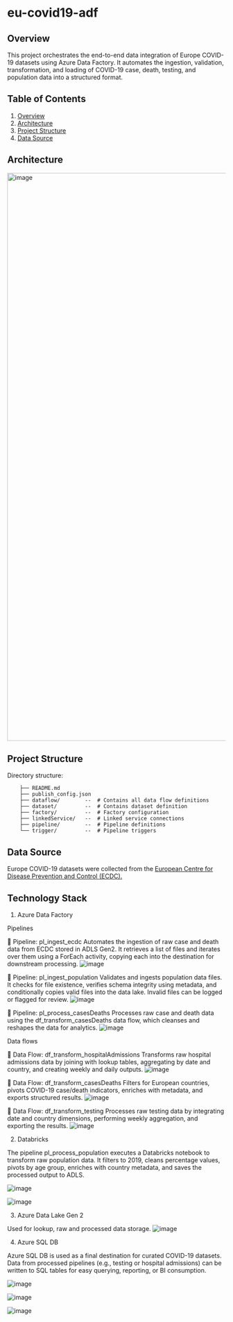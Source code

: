 # eu-covid19-adf

## Overview
This project orchestrates the end-to-end data integration of Europe COVID-19 datasets using Azure Data Factory. It automates the ingestion, validation, transformation, and loading of COVID-19 case, death, testing, and population data into a structured format.

## Table of Contents
1. [Overview](#Overview)
2. [Architecture](#Architecture)
3. [Project Structure](#ProjectStructure)
4. [Data Source](#DataSource)

## Architecture
<img width="1308" alt="image" src="https://github.com/user-attachments/assets/86c509fb-63dd-42e6-8d1d-e08ba2524e30" />

## Project Structure
Directory structure:
```└── itsannhienjoy-eu-covid19-adf/ 
    ├── README.md
    ├── publish_config.json
    ├── dataflow/        --  # Contains all data flow definitions
    ├── dataset/         --  # Contains dataset definition
    ├── factory/         --  # Factory configuration
    ├── linkedService/   --  # Linked service connections
    ├── pipeline/        --  # Pipeline definitions
    └── trigger/         --  # Pipeline triggers
```

## Data Source
Europe COVID-19 datasets were collected from the [European Centre for Disease Prevention and Control (ECDC).](https://www.ecdc.europa.eu/en)

## Technology Stack
1. Azure Data Factory

Pipelines

📄 Pipeline: pl_ingest_ecdc
Automates the ingestion of raw case and death data from ECDC stored in ADLS Gen2. It retrieves a list of files and iterates over them using a ForEach activity, copying each into the destination for downstream processing.
![image](https://github.com/user-attachments/assets/4749c8fd-7db4-4eb4-8f4d-e03b86380a4d)

📄 Pipeline: pl_ingest_population
Validates and ingests population data files. It checks for file existence, verifies schema integrity using metadata, and conditionally copies valid files into the data lake. Invalid files can be logged or flagged for review.
![image](https://github.com/user-attachments/assets/a129cb59-6a92-4a30-b955-8f8f363b2a40)

📄 Pipeline: pl_process_casesDeaths
Processes raw case and death data using the df_transform_casesDeaths data flow, which cleanses and reshapes the data for analytics.
![image](https://github.com/user-attachments/assets/0a1e7e75-603f-4528-8af1-356f623e1460)

Data flows

🔄 Data Flow: df_transform_hospitalAdmissions
Transforms raw hospital admissions data by joining with lookup tables, aggregating by date and country, and creating weekly and daily outputs.
![image](https://github.com/user-attachments/assets/37b5b87f-97a5-471c-8ceb-dc372138f7c6)


🔄 Data Flow: df_transform_casesDeaths
Filters for European countries, pivots COVID-19 case/death indicators, enriches with metadata, and exports structured results.
![image](https://github.com/user-attachments/assets/aaebb0f1-6811-46c9-9ee3-1fb69885e330)


🔄 Data Flow: df_transform_testing
Processes raw testing data by integrating date and country dimensions, performing weekly aggregation, and exporting the results.
![image](https://github.com/user-attachments/assets/2b74ac0a-586a-4a5d-9d13-7182390f2916)


2. Databricks

The pipeline pl_process_population executes a Databricks notebook to transform raw population data. It filters to 2019, cleans percentage values, pivots by age group, enriches with country metadata, and saves the processed output to ADLS.

![image](https://github.com/user-attachments/assets/85b73a5e-f506-47d9-8658-7c85894b8c60)

![image](https://github.com/user-attachments/assets/38cc78c8-308d-40bf-ab22-05a02ab78967)

3. Azure Data Lake Gen 2

Used for lookup, raw and processed data storage.
![image](https://github.com/user-attachments/assets/73735056-4068-42ac-84d5-e12af47ee09a)

4. Azure SQL DB

Azure SQL DB is used as a final destination for curated COVID-19 datasets. Data from processed pipelines (e.g., testing or hospital admissions) can be written to SQL tables for easy querying, reporting, or BI consumption.

![image](https://github.com/user-attachments/assets/f6c213fc-4714-453f-8580-55d98f22b417)

![image](https://github.com/user-attachments/assets/5401d8e4-4503-442a-9203-a0f108ab9d0a)

![image](https://github.com/user-attachments/assets/e6526950-9f90-41f6-927a-133971af7ced)


